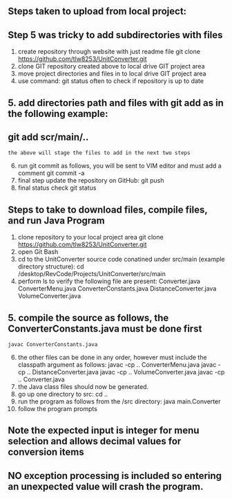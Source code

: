 ## Steps taken to upload from local project:
##   Step 5 was tricky to add subdirectories with files
1.  create repository through website with just readme file
	git clone https://github.com/tlw8253/UnitConverter.git
2.  clone GIT repository created above to local drive GIT project area
3.  move project directories and files in to local drive GIT project area
4.  use command: git status often to check if repository is up to date

## 5.  add directories path and files with git add as in the following example:
##     git add scr/main/..
    the above will stage the files to add in the next two steps
6.  run git commit as follows, you will be sent to VIM editor and must add a comment
	git commit -a
7.  final step update the repository on GitHub:
	git push
8.  final status check
	git status


## Steps to take to download files, compile files, and run Java Program
1.  clone repository to your local project area
    git clone https://github.com/tlw8253/UnitConverter.git
2. open Git Bash
3. cd to the UnitConverter source code conatined under src/main (example directory structure):
   cd /desktop/RevCode/Projects/UnitConverter/src/main
4. perform ls to verify the following file are present:
    Converter.java
    ConverterMenu.java
    ConverterConstants.java
    DistanceConverter.java
    VolumeConverter.java
## 5. compile the source as follows, the ConverterConstants.java must be done first
    javac ConverterConstants.java
  6.  the other files can be done in any order, however must include the classpath argument as follows:
      javac -cp .. ConverterMenu.java
      javac -cp .. DistanceConverter.java
      javac -cp .. VolumeConverter.java
      javac -cp .. Converter.java
  7.  the Java class files should now be generated.
  8.  go up one directory to src:
      cd ..
  9.  run the program as follows from the /src directory:
      java main.Converter
 10.  follow the program prompts
 ##  Note the expected input is integer for menu selection and allows decimal values for conversion items
 ##  NO exception processing is included so entering an unexpected value will crash the program.
      
    
